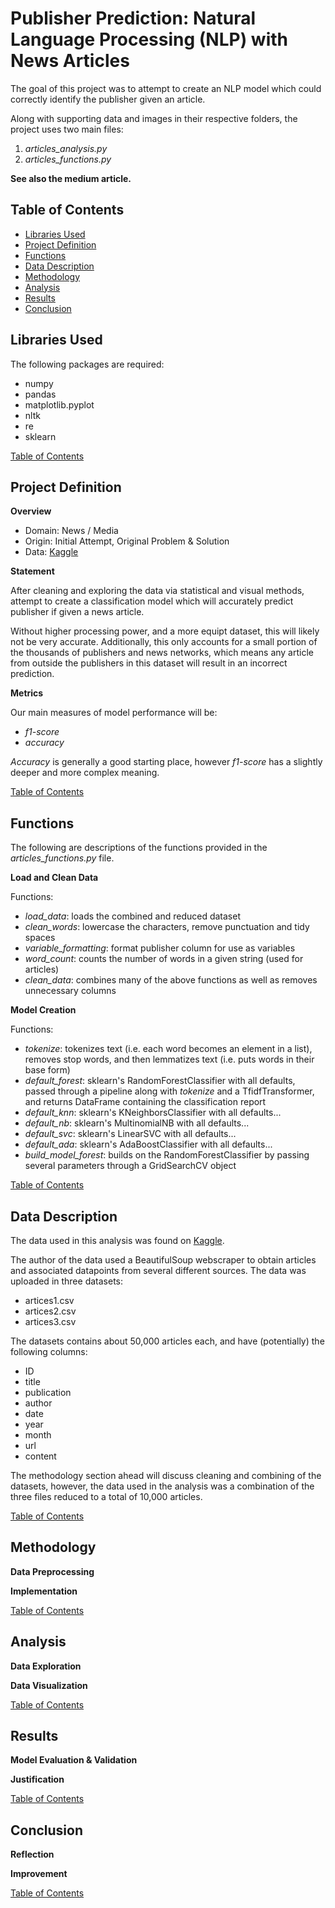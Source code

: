 # Publisher Prediction: Natural Language Processing (NLP) with News Articles
The goal of this project was to attempt to create an NLP model which could correctly
identify the publisher given an article.

Along with supporting data and images in their respective folders, the project
uses two main files:
1. *articles_analysis.py*
2. *articles_functions.py*

**See also the medium article.**

## Table of Contents
- [Libraries Used](#libraries-used)
- [Project Definition](#project-definition)
- [Functions](#functions)
- [Data Description](#data-description)
- [Methodology](#methodology)
- [Analysis](#analysis)
- [Results](#results)
- [Conclusion](#conclusion)


## Libraries Used
The following packages are required:
- numpy
- pandas
- matplotlib.pyplot
- nltk
- re
- sklearn


[Table of Contents](#table-of-contents)


## Project Definition
**Overview**
- Domain: News / Media
- Origin: Initial Attempt, Original Problem & Solution 
- Data: [Kaggle](https://www.kaggle.com/datasets/snapcrack/all-the-news)

**Statement**

After cleaning and exploring the data via statistical and visual methods, attempt to
create a classification model which will accurately predict publisher if given a news
article.

Without higher processing power, and a more equipt dataset, this will likely not be very
accurate. Additionally, this only accounts for a small portion of the thousands of
publishers and news networks, which means any article from outside the publishers in this
dataset will result in an incorrect prediction.

**Metrics**

Our main measures of model performance will be:
- *f1-score*
- *accuracy*

*Accuracy* is generally a good starting place, however *f1-score* has a slightly
deeper and more complex meaning.

[Table of Contents](#table-of-contents)


## Functions
The following are descriptions of the functions provided in the *articles_functions.py*
file.

**Load and Clean Data**

Functions:
- *load_data*: loads the combined and reduced dataset
- *clean_words*: lowercase the characters, remove punctuation and tidy spaces
- *variable_formatting*: format publisher column for use as variables
- *word_count*: counts the number of words in a given string (used for articles)
- *clean_data*: combines many of the above functions as well as removes unnecessary columns
    
**Model Creation**

Functions:
- *tokenize*: tokenizes text (i.e. each word becomes an element in a list), removes stop words,
and then lemmatizes text (i.e. puts words in their base form)
- *default_forest*: sklearn's RandomForestClassifier with all defaults, passed through
a pipeline along with *tokenize* and a TfidfTransformer, and returns DataFrame
containing the classification report
- *default_knn*: sklearn's KNeighborsClassifier with all defaults...
- *default_nb*: sklearn's MultinomialNB with all defaults...
- *default_svc*: sklearn's LinearSVC with all defaults...
- *default_ada*: sklearn's AdaBoostClassifier with all defaults...
- *build_model_forest*: builds on the RandomForestClassifier by passing several parameters
through a GridSearchCV object

[Table of Contents](#table-of-contents)


## Data Description
The data used in this analysis was found on [Kaggle](https://www.kaggle.com/datasets/snapcrack/all-the-news).

The author of the data used a BeautifulSoup webscraper to obtain articles and associated datapoints
from several different sources. The data was uploaded in three datasets:
- artices1.csv
- artices2.csv
- artices3.csv

The datasets contains about 50,000 articles each, and have (potentially) the following columns:
- ID
- title
- publication
- author
- date
- year
- month
- url
- content

The methodology section ahead will discuss cleaning and combining of the datasets, however,
the data used in the analysis was a combination of the three files reduced to a
total of 10,000 articles.

[Table of Contents](#table-of-contents)


## Methodology
**Data Preprocessing**


**Implementation**

[Table of Contents](#table-of-contents)


## Analysis
**Data Exploration**

**Data Visualization**

[Table of Contents](#table-of-contents)


## Results
**Model Evaluation & Validation**

**Justification**

[Table of Contents](#table-of-contents)


## Conclusion
**Reflection**

**Improvement**

[Table of Contents](#table-of-contents)